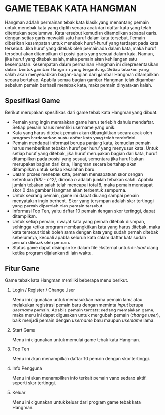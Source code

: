 # GAME TEBAK KATA HANGMAN
Hangman adalah permainan tebak kata klasik yang menantang pemain untuk menebak kata yang dipilih secara acak dari daftar kata yang telah ditentukan sebelumnya. Kata tersebut kemudian ditampilkan sebagai garis, dengan setiap garis mewakili satu huruf dalam kata tersebut. Pemain diberikan kesempatan untuk menebak huruf-huruf yang terdapat pada kata tersebut. Jika huruf yang ditebak oleh pemain ada dalam kata, maka huruf tersebut akan ditampilkan di posisi garis yang sesuai dalam kata. Namun, jika huruf yang ditebak salah, maka pemain akan kehilangan satu kesempatan. Kesempatan dalam permainan Hangman ini direpresentasikan dalam bentuk gambar Hangman yang tergantung. Setiap tebakan yang salah akan menyebabkan bagian-bagian dari gambar Hangman ditampilkan secara bertahap. Apabila semua bagian gambar Hangman telah digambar sebelum pemain berhasil menebak kata, maka pemain dinyatakan kalah.

## Spesifikasi Game
Berikut merupakan spesifikasi dari game tebak kata Hangman yang dibuat.
- Pemain yang ingin memainkan game harus terlebih dahulu mendaftar. Setiap pemain harus memiliki username yang unik.
- Kata yang harus ditebak pemain akan dibangkitkan secara acak oleh program berdasarkan suatu daftar kata yang telah terdefinisi.
- Pemain mendapat informasi berupa panjang kata, kemudian pemain harus memberikan tebakan huruf per huruf yang menyusun kata. Untuk setiap huruf yang ditebak, jika huruf merupakan bagian dari kata, huruf ditampilkan pada posisi yang sesuai, sementara jika huruf bukan merupakan bagian dari kata, Hangman secara bertahap akan ditampilkan untuk setiap kesalahan baru.
- Dalam proses menebak kata, pemain mendapatkan skor dengan ketentuan _(100 - n^2)_, dimana _n_ adalah jumlah tebakan salah. Apabila jumlah tebakan salah telah mencapai total 8, maka pemain mendapat skor 0 dan gambar Hangman akan terbentuk sempurna.
- Untuk seorang pemain, game ini dapat diulang sampai pemain menyatakan ingin berhenti. Skor yang tersimpan adalah skor tertinggi yang pernah diperoleh oleh pemain tersebut.
- Informasi Top Ten, yaitu daftar 10 pemain dengan skor tertinggi, dapat ditampilkan.
- Untuk setiap pemain, riwayat kata yang pernah ditebak disimpan, sehingga ketika program membangkitkan kata yang harus ditebak, maka kata tersebut tidak boleh sama dengan kata yang sudah pernah ditebak sebelumnya, kecuali apabila seluruh kata dalam daftar kata sudah pernah ditebak oleh pemain.
- Status game dapat disimpan ke dalam file eksternal untuk di-_load_ ulang ketika program dijalankan di lain waktu.

## Fitur Game
Game tebak kata Hangman memiliki beberapa menu berikut.
1. Login / Register / Change User

   Menu ini digunakan untuk memasukkan nama pemain lama atau melakukan registrasi pemain baru dengan meminta _input_ berupa _username_ pemain. Apabila pemain tercatat sedang memainkan game, maka menu ini dapat digunakan untuk mengubah pemain (_change user_), baik menjadi pemain dengan _username_ baru maupun _username_ lama.
2. Start Game

   Menu ini digunakan untuk memulai game tebak kata Hangman.
3. Top Ten

   Menu ini akan menampilkan daftar 10 pemain dengan skor tertinggi.
4. Info Pengguna

   Menu ini akan menampilkan info terkait pemain yang sedang aktif, seperti skor tertinggi.
5. Keluar
   
   Menu ini digunakan untuk keluar dari program game tebak kata Hangman.
